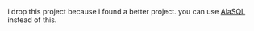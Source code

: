 i drop this project because i found a better project.
you can use [AlaSQL](https://github.com/agershun/alasql) instead of this.